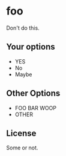 # foo

Don't do this.

## Your options

* YES
* No
* Maybe

## Other Options

* FOO
  BAR
  WOOP
* OTHER

## License

Some or not.
